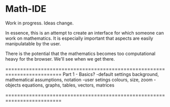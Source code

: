 # Math-IDE
Work in progress. Ideas change.

In essence, this is an attempt to create an interface for which someone can work on mathematics. It is especially important that aspects are easily manipulatable by the user.

There is the potential that the mathematics becomes too computational heavy for the browser. We'll see when we get there.

=========================================================================
Part 1 - Basics?
-default settings
	background, mathematical assumptions, notation
-user setings
	colours, size, zoom 
-objects
	equations, graphs, tables, vectors, matrices

=========================================================================
